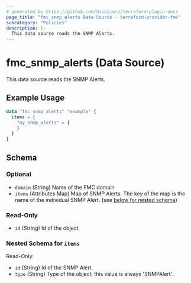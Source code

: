 ```yaml
---
# generated by https://github.com/hashicorp/terraform-plugin-docs
page_title: "fmc_snmp_alerts Data Source - terraform-provider-fmc"
subcategory: "Policies"
description: |-
  This data source reads the SNMP Alerts.
---
```


# fmc_snmp_alerts (Data Source)

This data source reads the SNMP Alerts.

## Example Usage

```terraform
data "fmc_snmp_alerts" "example" {
  items = {
    "my_snmp_alerts" = {
    }
  }
}
```

<!-- schema generated by tfplugindocs -->
## Schema

### Optional

- `domain` (String) Name of the FMC domain
- `items` (Attributes Map) Map of SNMP Alerts. The key of the map is the name of the individual SNMP Alert. (see [below for nested schema](#nestedatt--items))

### Read-Only

- `id` (String) Id of the object

<a id="nestedatt--items"></a>
### Nested Schema for `items`

Read-Only:

- `id` (String) Id of the SNMP Alert.
- `type` (String) Type of the object; this value is always 'SNMPAlert'.
